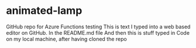 # animated-lamp
GitHub repo for Azure Functions testing
This is text I typed into a web based editor on GitHub.  In the README.md file
And then this is stuff typed in Code on my local machine, after having cloned the repo
